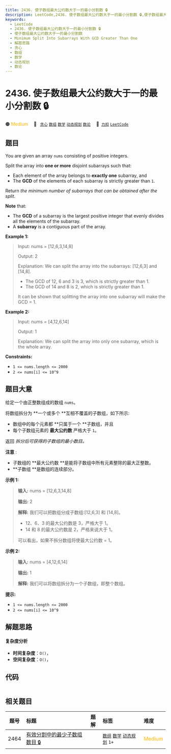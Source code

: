 ```yaml
---
title: 2436. 使子数组最大公约数大于一的最小分割数 🔒
description: LeetCode,2436. 使子数组最大公约数大于一的最小分割数 🔒,使子数组最大公约数大于一的最小分割数,Minimum Split Into Subarrays With GCD Greater Than One,解题思路,贪心,数组,数学,动态规划,数论
keywords:
  - LeetCode
  - 2436. 使子数组最大公约数大于一的最小分割数 🔒
  - 使子数组最大公约数大于一的最小分割数
  - Minimum Split Into Subarrays With GCD Greater Than One
  - 解题思路
  - 贪心
  - 数组
  - 数学
  - 动态规划
  - 数论
---
```


# 2436. 使子数组最大公约数大于一的最小分割数 🔒

🟠 <font color=#ffb800>Medium</font>&emsp; 🔖&ensp; [`贪心`](/tag/greedy.md) [`数组`](/tag/array.md) [`数学`](/tag/math.md) [`动态规划`](/tag/dynamic-programming.md) [`数论`](/tag/number-theory.md)&emsp; 🔗&ensp;[`力扣`](https://leetcode.cn/problems/minimum-split-into-subarrays-with-gcd-greater-than-one) [`LeetCode`](https://leetcode.com/problems/minimum-split-into-subarrays-with-gcd-greater-than-one)

## 题目

You are given an array `nums` consisting of positive integers.

Split the array into **one or more** disjoint subarrays such that:

  * Each element of the array belongs to **exactly one** subarray, and
  * The **GCD** of the elements of each subarray is strictly greater than `1`.

Return _the minimum number of subarrays that can be obtained after the split_.

**Note** that:

  * The **GCD** of a subarray is the largest positive integer that evenly divides all the elements of the subarray.
  * A **subarray** is a contiguous part of the array.



**Example 1:**

> Input: nums = [12,6,3,14,8]
> 
> Output: 2
> 
> Explanation: We can split the array into the subarrays: [12,6,3] and [14,8].
> - The GCD of 12, 6 and 3 is 3, which is strictly greater than 1.
> - The GCD of 14 and 8 is 2, which is strictly greater than 1.
> 
> It can be shown that splitting the array into one subarray will make the GCD = 1.

**Example 2:**

> Input: nums = [4,12,6,14]
> 
> Output: 1
> 
> Explanation: We can split the array into only one subarray, which is the whole array.

**Constraints:**

  * `1 <= nums.length <= 2000`
  * `2 <= nums[i] <= 10^9`


## 题目大意

给定一个由正整数组成的数组 `nums`。

将数组拆分为 **一个或多个  **互相不覆盖的子数组，如下所示:

  * 数组中的每个元素都 **只属于一个  **子数组，并且
  * 每个子数组元素的 **最大公约数** 严格大于 `1`。

返回 _拆分后可获得的子数组的最小数目。_

**注意** :

  * 子数组的 **最大公约数  **是能将子数组中所有元素整除的最大正整数。
  * **子数组  **是数组的连续部分。



**示例 1:**

> 
> 
> 
> 
> 
> **输入:** nums = [12,6,3,14,8]
> 
> **输出:** 2
> 
> **解释:** 我们可以把数组分成子数组:[12,6,3] 和 [14,8]。
> - 12、6、3 的最大公约数是 3，严格大于 1。
> - 14 和 8 的最大公约数是 2，严格来说大于 1。
> 
> 可以看出，如果不拆分数组将使最大公约数 = 1。
> 
> 

**示例  2:**

> 
> 
> 
> 
> 
> **输入:** nums = [4,12,6,14]
> 
> **输出:** 1
> 
> **解释:** 我们可以将数组拆分为一个子数组，即整个数组。
> 
> 



**提示:**

  * `1 <= nums.length <= 2000`
  * `2 <= nums[i] <= 10^9`


## 解题思路

#### 复杂度分析

- **时间复杂度**：`O()`，
- **空间复杂度**：`O()`，

## 代码

```javascript

```

## 相关题目

<!-- prettier-ignore -->
| 题号 | 标题 | 题解 | 标签 | 难度 |
| :------: | :------ | :------: | :------ | :------ |
| 2464 | [有效分割中的最少子数组数目 🔒](https://leetcode.com/problems/minimum-subarrays-in-a-valid-split) |  |  [`数组`](/tag/array.md) [`数学`](/tag/math.md) [`动态规划`](/tag/dynamic-programming.md) `1+` | <font color=#ffb800>Medium</font> |